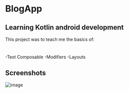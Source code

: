 # BlogApp

## Learning Kotlin android development
  This project was to teach me the basics of:
  #
  -Text Composable
  -Modifiers
  -Layouts
  
  ## Screenshots
  ![image](https://user-images.githubusercontent.com/108935763/202011429-f0ec1121-e45b-4002-bb1e-723080da083d.png)

 
